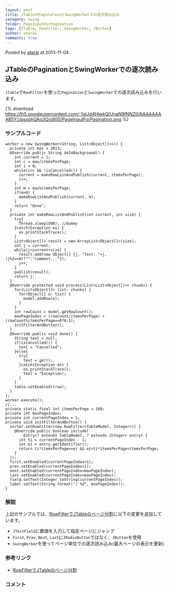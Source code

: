 ```yaml
---
layout: post
title: JTableのPaginationとSwingWorkerでの逐次読み込み
category: swing
folder: PageInputForPagination
tags: [JTable, RowFilter, SwingWorker, JButton]
author: aterai
comments: true
---
```


Posted by [aterai](http://terai.xrea.jp/aterai.html) at 2013-11-04

## JTableのPaginationとSwingWorkerでの逐次読み込み
`JTable`で`RowFilter`を使った`Pagination`と`SwingWorker`での逐次読み込みを行います。

{% download https://lh5.googleusercontent.com/-1qIJd4HlwkQ/UnaN9fNNZtI/AAAAAAAAB5Y/JqssphQAq3Q/s800/PageInputForPagination.png %}

### サンプルコード
<pre class="prettyprint"><code>worker = new SwingWorker&lt;String, List&lt;Object[]&gt;&gt;() {
  private int max = 2013;
  @Override public String doInBackground() {
    int current = 1;
    int c = max/itemsPerPage;
    int i = 0;
    while(i&lt;c &amp;&amp; !isCancelled()) {
      current = makeRowListAndPublish(current, itemsPerPage);
      i++;
    }
    int m = max%itemsPerPage;
    if(m&gt;0) {
      makeRowListAndPublish(current, m);
    }
    return "Done";
  }
  private int makeRowListAndPublish(int current, int size) {
    try{
      Thread.sleep(500); //dummy
    }catch(Exception ex) {
      ex.printStackTrace();
    }
    List&lt;Object[]&gt; result = new ArrayList&lt;Object[]&gt;(size);
    int j = current;
    while(j&lt;current+size) {
      result.add(new Object[] {j, "Test: "+j, (j%2==0)?"":"comment..."});
      j++;
    }
    publish(result);
    return j;
  }
  @Override protected void process(List&lt;List&lt;Object[]&gt;&gt; chunks) {
    for(List&lt;Object[]&gt; list: chunks) {
      for(Object[] o: list) {
        model.addRow(o);
      }
    }
    int rowCount = model.getRowCount();
    maxPageIndex = (rowCount/itemsPerPage) + (rowCount%itemsPerPage==0?0:1);
    initFilterAndButton();
  }
  @Override public void done() {
    String text = null;
    if(isCancelled()) {
      text = "Cancelled";
    }else{
      try{
        text = get();
      }catch(Exception ex) {
        ex.printStackTrace();
        text = "Exception";
      }
    }
    table.setEnabled(true);
  }
};
worker.execute();
//...
private static final int itemsPerPage = 100;
private int maxPageIndex;
private int currentPageIndex = 1;
private void initFilterAndButton() {
  sorter.setRowFilter(new RowFilter&lt;TableModel, Integer&gt;() {
    @Override public boolean include(
        Entry&lt;? extends TableModel, ? extends Integer&gt; entry) {
      int ti = currentPageIndex - 1;
      int ei = entry.getIdentifier();
      return ti*itemsPerPage&lt;=ei &amp;&amp; ei&lt;ti*itemsPerPage+itemsPerPage;
    }
  });
  first.setEnabled(currentPageIndex&gt;1);
  prev.setEnabled(currentPageIndex&gt;1);
  next.setEnabled(currentPageIndex&lt;maxPageIndex);
  last.setEnabled(currentPageIndex&lt;maxPageIndex);
  field.setText(Integer.toString(currentPageIndex));
  label.setText(String.format("/ %d", maxPageIndex));
}
</code></pre>

### 解説
上記のサンプルでは、[RowFilterでJTableのページ分割](http://terai.xrea.jp/Swing/TablePagination.html)に以下の変更を追加しています。

- `JTextField`に数値を入力して指定ページにジャンプ
- `First`, `Prev`, `Next`, `Last`に`JRadioButton`ではなく、`JButton`を使用
- `SwingWorker`を使ってページ単位での逐次読み込み(最大ページの表示を更新)

<!-- dummy comment line for breaking list -->

### 参考リンク
- [RowFilterでJTableのページ分割](http://terai.xrea.jp/Swing/TablePagination.html)

<!-- dummy comment line for breaking list -->

### コメント
